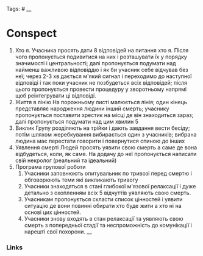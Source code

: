 Tags: #
__
# Conspect
1. Хто я. 
	Учасника просять дати 8 відповідей на питання хто я. Після чого пропонується подивитися на них і розташувати їх у порядку значимості і центральності; далі пропонується подумати над найменш важливою відповіддю і як би учасник себе відчував без неї; через 2-3 хв дається м'який сигнал і переходимо до наступної відповіді і так поки учасник не позбудеться всіх відповідей; після цього пропонується провести процедуру у зворотньому напрямі щоб реінтегрувати ці відповіді.
2. Життя в лінію
	На порожньому листі малюється лінія; один кінець представляє народження людини інший смерть; учаснику пропонується поставити хрестик на місці де він знаходиться зараз; далі пропонується подумати над цим хвилин 5
3. Виклик
	Групу розділяють на трійки і дають завдання вести бесіду; потім шляхом жеребкування вибирається один з учасників; вибрана людина має перестати говорити і повернутися спиною до інших
4. Уявлення смерті
	Людей просять уявити свою смерть а саме де вона відбудеться, коли, як саме. На додачу до неї пропонується написати свій некролог (реальний та ідеальний)
5. Програма групової роботи
	1. Учасники заповнюють опитувальник по тривозі перед смертю і обговорюють теми які викликають тривогу
	2. Учасники знаходяться в стані глибокої м'язової релаксації і дуже детально з охопленням всіх 5 відчуттів уявляють свою смерть.
	3. Учасникам пропонується скласти список цінностей і уявити ситуацію де вони повинні обирати хто буде жити а хто ні на основі цих цінностей.
	4. Учасники знову входять в стан релаксації та уявляють свою смерть з попередньої стадії та неспроможність до комунікації і нарешті свої похорони.
__
### Links
